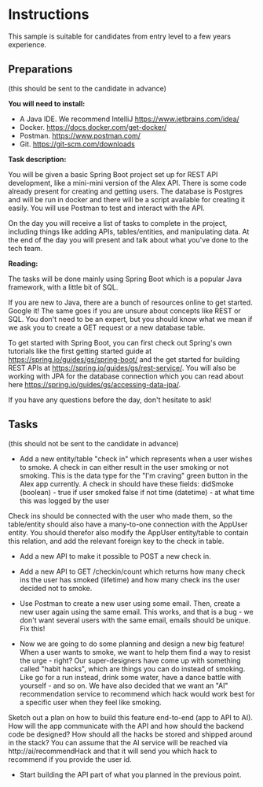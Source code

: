 # Instructions

This sample is suitable for candidates from entry level to a few years experience.

## Preparations

(this should be sent to the candidate in advance)

__You will need to install:__

- A Java IDE. We recommend IntelliJ https://www.jetbrains.com/idea/
- Docker. https://docs.docker.com/get-docker/
- Postman. https://www.postman.com/
- Git. https://git-scm.com/downloads

__Task description:__

You will be given a basic Spring Boot project set up for REST API development, like a mini-mini version of the Alex API. There is some code already present for creating and getting users. The database is Postgres and will be run in docker and there will be a script available for creating it easily. You will use Postman to test and interact with the API.

On the day you will receive a list of tasks to complete in the project, including things like adding APIs, tables/entities, and manipulating data. At the end of the day you will present and talk about what you've done to the tech team.

__Reading:__

The tasks will be done mainly using Spring Boot which is a popular Java framework, with a little bit of SQL.

If you are new to Java, there are a bunch of resources online to get started. Google it! The same goes if you are unsure about concepts like REST or SQL. You don't need to be an expert, but you should know what we mean if we ask you to create a GET request or a new database table.

To get started with Spring Boot, you can first check out Spring's own tutorials like the first getting started guide at https://spring.io/guides/gs/spring-boot/ and the get started for building REST APIs at https://spring.io/guides/gs/rest-service/. You will also be working with JPA for the database connection which you can read about here https://spring.io/guides/gs/accessing-data-jpa/.

If you have any questions before the day, don't hesitate to ask!


## Tasks

(this should not be sent to the candidate in advance)

- Add a new entity/table "check in" which represents when a user wishes to smoke. A check in can either result in the user smoking or not smoking. This is the data type for the "I'm craving" green button in the Alex app currently. A check in should have these fields:
didSmoke (boolean) - true if user smoked false if not
time (datetime) - at what time this was logged by the user

Check ins should be connected with the user who made them, so the table/entity should also have a many-to-one connection with the AppUser entity. You should therefor also modify the AppUser entity/table to contain this relation, and add the relevant foreign key to the check in table.

- Add a new API to make it possible to POST a new check in.

- Add a new API to GET /checkin/count which returns how many check ins the user has smoked (lifetime) and how many check ins the user decided not to smoke.

- Use Postman to create a new user using some email. Then, create a new user again using the same email. This works, and that is a bug - we don't want several users with the same email, emails should be unique. Fix this!

- Now we are going to do some planning and design a new big feature!
When a user wants to smoke, we want to help them find a way to resist the urge - right? Our super-designers have come up with something called "habit hacks", which are things you can do instead of smoking. Like go for a run instead, drink some water, have a dance battle with yourself - and so on. We have also decided that we want an "AI" recommendation service to recommend which hack would work best for a specific user when they feel like smoking.

Sketch out a plan on how to build this feature end-to-end (app to API to AI). How will the app communicate with the API and how should the backend code be designed? How should all the hacks be stored and shipped around in the stack? You can assume that the AI service will be reached via http://ai/recommendHack and that it will send you which hack to recommend if you provide the user id.

- Start building the API part of what you planned in the previous point.
